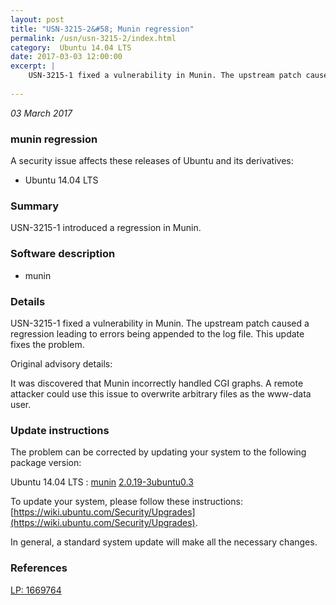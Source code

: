 ```yaml
---
layout: post
title: "USN-3215-2&#58; Munin regression"
permalink: /usn/usn-3215-2/index.html
category:  Ubuntu 14.04 LTS
date: 2017-03-03 12:00:00
excerpt: |
    USN-3215-1 fixed a vulnerability in Munin. The upstream patch caused a regression leading to errors being appended to the log file. This update fixes the problem.
    
--- 
```

 
 

*03 March 2017*

### munin regression

A security issue affects these releases of Ubuntu and its derivatives:

* Ubuntu 14.04 LTS

### Summary

USN-3215-1 introduced a regression in Munin. 

### Software description

* munin 

### Details

USN-3215-1 fixed a vulnerability in Munin. The upstream patch caused a regression leading to errors being appended to the log file. This update fixes the problem.

Original advisory details:

 It was discovered that Munin incorrectly handled CGI graphs. A remote attacker could use this issue to overwrite arbitrary files as the www-data user. 

### Update instructions

The problem can be corrected by updating your system to the following package version:

Ubuntu 14.04 LTS
 : [munin](https://launchpad.net/ubuntu/+source/munin) <span> [2.0.19-3ubuntu0.3](https://launchpad.net/ubuntu/+source/munin/2.0.19-3ubuntu0.3) </span> 

To update your system, please follow these instructions: [https://wiki.ubuntu.com/Security/Upgrades](https://wiki.ubuntu.com/Security/Upgrades).

In general, a standard system update will make all the necessary changes. 

### References

 
 [LP: 1669764](https://launchpad.net/bugs/1669764)
 

